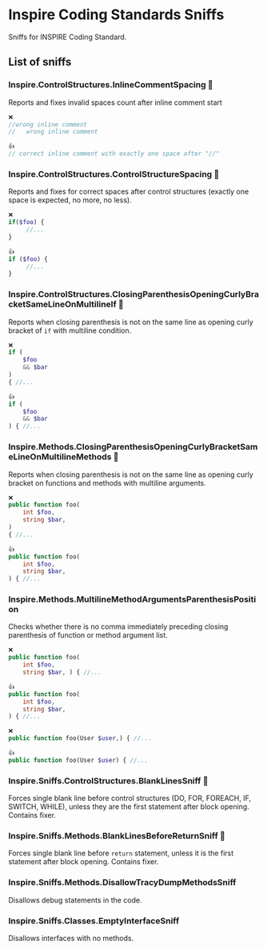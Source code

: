 # Inspire Coding Standards Sniffs

Sniffs for INSPIRE Coding Standard.

## List of sniffs

### Inspire.ControlStructures.InlineCommentSpacing 🔧
Reports and fixes invalid spaces count after inline comment start

```php
❌
//wrong inline comment
//   wrong inline comment
```


```php
👍
// correct inline comment with exactly one space after "//"
```

### Inspire.ControlStructures.ControlStructureSpacing 🔧
Reports and fixes for correct spaces after control structures (exactly one space is expected, no more, no less).

```php
❌
if($foo) {
     //...
}
```


```php
👍
if ($foo) { 
     //...
}
```

### Inspire.ControlStructures.ClosingParenthesisOpeningCurlyBracketSameLineOnMultilineIf 🔧
Reports when closing parenthesis is not on the same line as opening curly bracket of `if` with multiline condition.

```php
❌
if (
    $foo
    && $bar
)
{ //...
```

```php
👍
if (
    $foo
    && $bar
) { //...
```

### Inspire.Methods.ClosingParenthesisOpeningCurlyBracketSameLineOnMultilineMethods 🔧
Reports when closing parenthesis is not on the same line as opening curly bracket on functions and methods with multiline arguments.

```php
❌
public function foo(
    int $foo,
    string $bar,
)
{ //...
```

```php
👍
public function foo(
    int $foo,
    string $bar,
) { //...
```

### Inspire.Methods.MultilineMethodArgumentsParenthesisPosition
Checks whether there is no comma immediately preceding closing parenthesis of function or method argument list.

```php
❌
public function foo(
    int $foo,
    string $bar, ) { //...
```

```php
👍
public function foo(
    int $foo,
    string $bar,
) { //...
```

```php
❌
public function foo(User $user,) { //...
```

```php
👍
public function foo(User $user) { //...
```


### Inspire.Sniffs.ControlStructures.BlankLinesSniff 🔧
Forces single blank line before control structures (DO, FOR, FOREACH, IF, SWITCH, WHILE), unless they are the first statement after block opening. Contains fixer.

### Inspire.Sniffs.Methods.BlankLinesBeforeReturnSniff 🔧
Forces single blank line before `return` statement, unless it is the first statement after block opening. Contains fixer.

### Inspire.Sniffs.Methods.DisallowTracyDumpMethodsSniff
Disallows debug statements in the code.

### Inspire.Sniffs.Classes.EmptyInterfaceSniff
Disallows interfaces with no methods.

